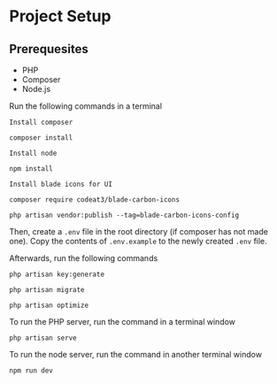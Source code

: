 # Project Setup

## Prerequesites
- PHP
- Composer
- Node.js

Run the following commands in a terminal

`Install composer`
```
composer install
```

`Install node`
```
npm install
```

`Install blade icons for UI`
```
composer require codeat3/blade-carbon-icons
```
```
php artisan vendor:publish --tag=blade-carbon-icons-config
```

Then, create a `.env` file in the root directory (if composer has not made one).
Copy the contents of `.env.example` to the newly created `.env` file.

Afterwards, run the following commands

```
php artisan key:generate
```
```
php artisan migrate
```
```
php artisan optimize
```

To run the PHP server, run the command in a terminal window
```
php artisan serve
```

To run the node server, run the command in another terminal window
```
npm run dev
```


